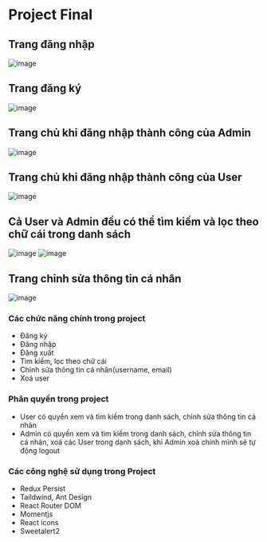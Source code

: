 # Project Final


## Trang đăng nhập
![image](https://user-images.githubusercontent.com/93895412/228770403-a1744c83-42c7-4980-b06e-38829a64959b.png)


## Trang đăng ký
![image](https://user-images.githubusercontent.com/93895412/228770474-58ae2b39-bfd9-4a36-93e6-9c3970a175d4.png)
 
 
## Trang chủ khi đăng nhập thành công của Admin
![image](https://user-images.githubusercontent.com/93895412/228770863-92f1f008-bdb7-4c5d-af89-687ad89510fc.png)


## Trang chủ khi đăng nhập thành công của User
![image](https://user-images.githubusercontent.com/93895412/228771688-34a81328-fbd3-42ea-ad0c-3ef27e5ddb59.png)


## Cả User và Admin đều có thể tìm kiếm và lọc theo chữ cái trong danh sách
![image](https://user-images.githubusercontent.com/93895412/229008991-aba5abd0-f094-4780-945e-e2e185e79fcf.png)
![image](https://user-images.githubusercontent.com/93895412/229009093-47faeb7a-12d8-4982-b3da-8152de87d6b4.png)


## Trang chỉnh sửa thông tin cá nhân
![image](https://user-images.githubusercontent.com/93895412/228771229-35542fce-a467-4035-8f98-1e9751fdf1c4.png)


### Các chức năng chính trong project
- Đăng ký
- Đăng nhập
- Đăng xuất
- Tìm kiếm, lọc theo chữ cái
- Chỉnh sửa thông tin cá nhân(username, email)
- Xoá user


### Phân quyền trong project
- User có quyền xem và tìm kiếm trong danh sách, chỉnh sửa thông tin cá nhân
- Admin có quyền xem và tìm kiếm trong danh sách, chỉnh sửa thông tin cá nhân, xoá các User trong danh sách, khi Admin xoá chính mình sẽ tự động logout

### Các công nghệ sử dụng trong Project
- Redux Persist
- Taildwind, Ant Design
- React Router DOM
- Momentjs
- React icons
- Sweetalert2


